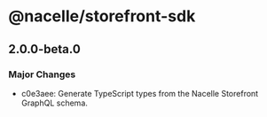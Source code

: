 # @nacelle/storefront-sdk

## 2.0.0-beta.0

### Major Changes

- c0e3aee: Generate TypeScript types from the Nacelle Storefront GraphQL schema.
